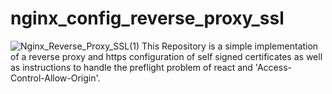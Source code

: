 # nginx_config_reverse_proxy_ssl
![Nginx_Reverse_Proxy_SSL(1)](https://user-images.githubusercontent.com/33643615/202673538-1ae0b437-c8b2-41c4-8dad-b202ac4e68f7.png)
This Repository is a simple implementation of a reverse proxy and https configuration of self signed certificates as well as instructions to handle the preflight problem of react and 'Access-Control-Allow-Origin'.
